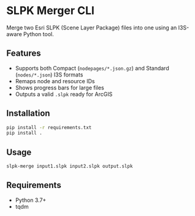 # SLPK Merger CLI

Merge two Esri SLPK (Scene Layer Package) files into one using an I3S-aware Python tool.

## Features

- Supports both Compact (`nodepages/*.json.gz`) and Standard (`nodes/*.json`) I3S formats
- Remaps node and resource IDs
- Shows progress bars for large files
- Outputs a valid `.slpk` ready for ArcGIS

## Installation

```bash
pip install -r requirements.txt
pip install .
```

## Usage

```bash
slpk-merge input1.slpk input2.slpk output.slpk
```

## Requirements

- Python 3.7+
- tqdm
